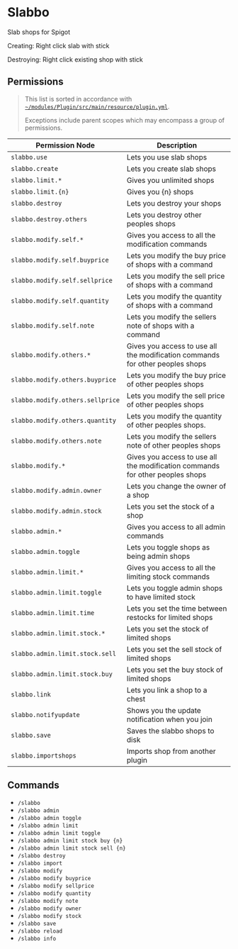# Slabbo
Slab shops for Spigot

Creating: Right click slab with stick

Destroying: Right click existing shop with stick

## Permissions

> This list is sorted in accordance with [`~/modules/Plugin/src/main/resource/plugin.yml`](./modules/Plugin/src/main/resources/plugin.yml).
>
> Exceptions include parent scopes which may encompass a group of permissions.

| Permission Node                  | Description                                                                   |
| -------------------------------- | ----------------------------------------------------------------------------- |
| `slabbo.use`                     | Lets you use slab shops                                                       |
| `slabbo.create`                  | Lets you create slab shops                                                    |
| `slabbo.limit.*`                 | Gives you unlimited shops                                                     |
| `slabbo.limit.{n}`               | Gives you {n} shops                                                           |
| `slabbo.destroy`                 | Lets you destroy your shops                                                   |
| `slabbo.destroy.others`          | Lets you destroy other peoples shops                                          |
| `slabbo.modify.self.*`           | Gives you access to all the modification commands                             |
| `slabbo.modify.self.buyprice`    | Lets you modify the buy price of shops with a command                         |
| `slabbo.modify.self.sellprice`   | Lets you modify the sell price of shops with a command                        |
| `slabbo.modify.self.quantity`    | Lets you modify the quantity of shops with a command                          |
| `slabbo.modify.self.note`        | Lets you modify the sellers note of shops with a command                      |
| `slabbo.modify.others.*`         | Gives you access to use all the modification commands for other peoples shops |
| `slabbo.modify.others.buyprice`  | Lets you modify the buy price of other peoples shops                          |
| `slabbo.modify.others.sellprice` | Lets you modify the sell price of other peoples shops                         |
| `slabbo.modify.others.quantity`  | Lets you modify the quantity of other peoples shops.                          |
| `slabbo.modify.others.note`      | Lets you modify the sellers note of other peoples shops                       |
| `slabbo.modify.*`                | Gives you access to use all the modification commands for other peoples shops |
| `slabbo.modify.admin.owner`      | Lets you change the owner of a shop                                           |
| `slabbo.modify.admin.stock`      | Lets you set the stock of a shop                                              |
| `slabbo.admin.*`                 | Gives you access to all admin commands                                        |
| `slabbo.admin.toggle`            | Lets you toggle shops as being admin shops                                    |
| `slabbo.admin.limit.*`           | Gives you access to all the limiting stock commands                           |
| `slabbo.admin.limit.toggle`      | Lets you toggle admin shops to have limited stock                             |
| `slabbo.admin.limit.time`        | Lets you set the time between restocks for limited shops                      |
| `slabbo.admin.limit.stock.*`     | Lets you set the stock of limited shops                                       |
| `slabbo.admin.limit.stock.sell`  | Lets you set the sell stock of limited shops                                  |
| `slabbo.admin.limit.stock.buy`   | Lets you set the buy stock of limited shops                                   |
| `slabbo.link`                    | Lets you link a shop to a chest                                               |
| `slabbo.notifyupdate`            | Shows you the update notification when you join                               |
| `slabbo.save`                    | Saves the slabbo shops to disk                                                |
| `slabbo.importshops`             | Imports shop from another plugin                                              |

## Commands

- `/slabbo`
- `/slabbo admin`
- `/slabbo admin toggle`
- `/slabbo admin limit`
- `/slabbo admin limit toggle`
- `/slabbo admin limit stock buy {n}`
- `/slabbo admin limit stock sell {n}`
- `/slabbo destroy`
- `/slabbo import`
- `/slabbo modify`
- `/slabbo modify buyprice`
- `/slabbo modify sellprice`
- `/slabbo modify quantity`
- `/slabbo modify note`
- `/slabbo modify owner`
- `/slabbo modify stock`
- `/slabbo save`
- `/slabbo reload`
- `/slabbo info`
